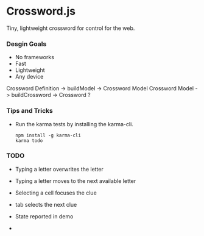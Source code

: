 # Crossword.js

Tiny, lightweight crossword for control for the web.

### Desgin Goals

* No frameworks
* Fast
* Lightweight
* Any device

Crossword Definition -> buildModel -> Crossword Model
Crossword Model -> buildCrossword -> Crossword ?


### Tips and Tricks

 * Run the karma tests by installing the karma-cli.
   ```
   npm install -g karma-cli
   karma todo
   ```

### TODO

 * Typing a letter overwrites the letter
 * Typing a letter moves to the next available letter
 * Selecting a cell focuses the clue
 * tab selects the next clue

 * State reported in demo
 * 